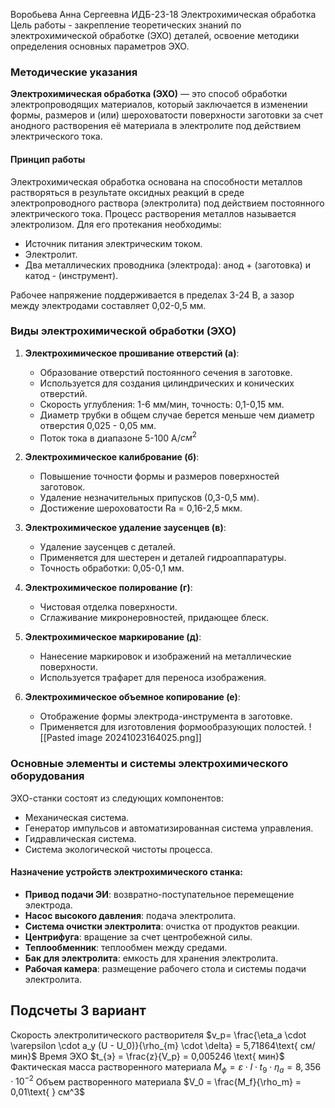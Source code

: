 Воробьева Анна Сергеевна ИДБ-23-18
Электрохимическая обработка
Цель работы - закрепление теоретических знаний по электрохимической обработке (ЭХО) деталей, освоение методики определения основных параметров ЭХО.

### Методические указания

**Электрохимическая обработка (ЭХО)** — это способ обработки электропроводящих материалов, который заключается в изменении формы, размеров и (или) шероховатости поверхности заготовки за счет анодного растворения её материала в электролите под действием электрического тока.

#### Принцип работы
Электрохимическая обработка основана на способности металлов растворяться в результате оксидных реакций в среде электропроводного раствора (электролита) под действием постоянного электрического тока. Процесс растворения металлов называется электролизом. Для его протекания необходимы:
- Источник питания электрическим током.
- Электролит.
- Два металлических проводника (электрода): анод + (заготовка) и катод - (инструмент).

Рабочее напряжение поддерживается в пределах 3-24 В, а зазор между электродами составляет 0,02-0,5 мм.

### Виды электрохимической обработки (ЭХО)

1. **Электрохимическое прошивание отверстий (а)**: 
   - Образование отверстий постоянного сечения в заготовке.
   - Используется для создания цилиндрических и конических отверстий.
   - Скорость углубления: 1-6 мм/мин, точность: 0,1-0,15 мм.
   - Диаметр трубки в общем случае берется меньше чем диаметр отверстия 0,025 - 0,05 мм.
   - Поток тока в диапазоне 5-100 А/$см^2$ 

2. **Электрохимическое калибрование (б)**: 
   - Повышение точности формы и размеров поверхностей заготовок.
   - Удаление незначительных припусков (0,3-0,5 мм).
   - Достижение шероховатости Ra = 0,16-2,5 мкм.

3. **Электрохимическое удаление заусенцев (в)**: 
   - Удаление заусенцев с деталей.
   - Применяется для шестерен и деталей гидроаппаратуры.
   - Точность обработки: 0,05-0,1 мм.

4. **Электрохимическое полирование (г)**: 
   - Чистовая отделка поверхности.
   - Сглаживание микронеровностей, придающее блеск.

5. **Электрохимическое маркирование (д)**: 
   - Нанесение маркировок и изображений на металлические поверхности.
   - Используется трафарет для переноса изображения.

6. **Электрохимическое объемное копирование (е)**: 
   - Отображение формы электрода-инструмента в заготовке.
   - Применяется для изготовления формообразующих полостей.
![[Pasted image 20241023164025.png]]
### Основные элементы и системы электрохимического оборудования

ЭХО-станки состоят из следующих компонентов:
- Механическая система.
- Генератор импульсов и автоматизированная система управления.
- Гидравлическая система.
- Система экологической чистоты процесса.

#### Назначение устройств электрохимического станка:
- **Привод подачи ЭИ**: возвратно-поступательное перемещение электрода.
- **Насос высокого давления**: подача электролита.
- **Система очистки электролита**: очистка от продуктов реакции.
- **Центрифуга**: вращение за счет центробежной силы.
- **Теплообменник**: теплообмен между средами.
- **Бак для электролита**: емкость для хранения электролита.
- **Рабочая камера**: размещение рабочего стола и системы подачи электролита.

## Подсчеты 3 вариант
Скорость электролитического растворителя $v_p= \frac{\eta_a \cdot \varepsilon \cdot a_y (U - U_0)}{\rho_{m} \cdot \delta} = 5,71864\text{ см/мин}$
Время ЭХО $t_{э} = \frac{z}{V_p} = 0,005246 \text{ мин}$
Фактическая масса растворенного материала $M_{ф} = \varepsilon \cdot I \cdot t_9 \cdot \eta_a = 8,356 \cdot 10^{-2}$
Объем растворенного материала $V_0 = \frac{M_f}{\rho_m} = 0,01\text{ } см^3$
